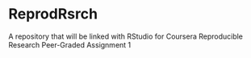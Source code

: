 # ReprodRsrch
A repository that will be linked with RStudio for Coursera Reproducible Research Peer-Graded Assignment 1
